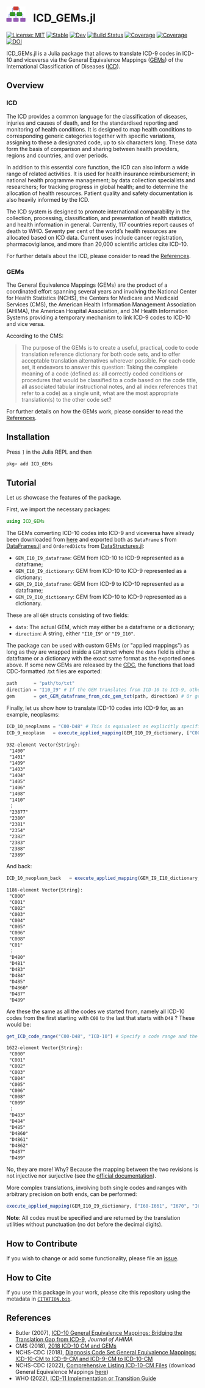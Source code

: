 # <img src="https://github.com/InPhyT/ICD_GEMs.jl/blob/main/docs/src/assets/logo.png?raw=true" width="50" height="40"> &nbsp; ICD_GEMs.jl 

[![License: MIT](https://img.shields.io/badge/License-MIT-green.svg)](https://github.com/InPhyT/ICD_GEMs.jl/blob/main/LICENSE)
[![Stable](https://img.shields.io/badge/docs-stable-blue.svg)](https://InPhyT.github.io/ICD_GEMs.jl/stable)
[![Dev](https://img.shields.io/badge/docs-dev-blue.svg)](https://InPhyT.github.io/ICD_GEMs.jl/dev)
[![Build Status](https://github.com/InPhyT/ICD_GEMs.jl/actions/workflows/CI.yml/badge.svg?branch=main)](https://github.com/InPhyT/ICD_GEMs.jl/actions/workflows/CI.yml?query=branch%3Amain)
[![Coverage](https://codecov.io/gh/InPhyT/ICD_GEMs.jl/branch/main/graph/badge.svg)](https://codecov.io/gh/InPhyT/ICD_GEMs.jl)
[![Coverage](https://coveralls.io/repos/github/InPhyT/ICD_GEMs.jl/badge.svg?branch=main)](https://coveralls.io/github/InPhyT/ICD_GEMs.jl?branch=main)
[![DOI](https://zenodo.org/badge/494094231.svg)](https://zenodo.org/badge/latestdoi/494094231)

ICD_GEMs.jl is a Julia package that allows to translate ICD-9 codes in ICD-10 and viceversa via the General Equivalence Mappings ([GEMs](https://www.asco.org/practice-policy/billing-coding-reporting/icd-10/general-equivalence-mappings-gems)) of the International Classification of Diseases ([ICD](https://www.who.int/standards/classifications/classification-of-diseases)).

## Overview 

### ICD

The ICD provides a common language for the classification of diseases, injuries and causes of death, and for the standardised reporting and monitoring of health conditions. It is designed to map health conditions to corresponding generic categories together with specific variations, assigning to these a designated code, up to six characters long. These data form the basis of comparison and sharing between health providers, regions and countries, and over periods.

In addition to this essential core function, the ICD can also inform a wide range of related activities. It is used for health insurance reimbursement; in national health programme management; by data collection specialists and researchers; for tracking progress in global health; and to determine the allocation of health resources. Patient quality and safety documentation is also heavily informed by the ICD.

The ICD system is designed to promote international comparability in the collection, processing, classification, and presentation of health statistics, and health information in general. Currently, 117 countries report causes of death to WHO. Seventy per cent of the world’s health resources are allocated based on ICD data. Current uses include cancer registration, pharmacovigilance, and more than 20,000 scientific articles cite ICD-10.

For further details about the ICD, please consider to read the [References](#References).

### GEMs

The General Equivalence Mappings (GEMs) are the product of a coordinated effort spanning several years and involving the National Center for Health Statistics (NCHS), the Centers for Medicare and Medicaid Services (CMS), the American Health Information Management Association (AHIMA), the American Hospital Association, and 3M Health Information Systems providing a temporary mechanism to link ICD-9 codes to ICD-10 and vice versa. 

According to the CMS: 

> The purpose of the GEMs is to create a useful, practical, code to code translation reference dictionary for both code sets, and to offer acceptable translation alternatives wherever possible. For each code set, it endeavors to answer this question: Taking the complete meaning of a code (defined as: all correctly coded conditions or procedures that would be classified to a code based on the code title, all associated tabular instructional notes, and all index references that refer to a code) as a single unit, what are the most appropriate translation(s) to the other code set?

For further details on how the GEMs work, please consider to read the [References](#References).

## Installation

Press `]` in the Julia REPL and then

```julia
pkg> add ICD_GEMs
```

## Tutorial 

Let us showcase the features of the package.

First, we import the necessary packages:

```julia
using ICD_GEMs
```

The GEMs converting ICD-10 codes into ICD-9 and viceversa have already been downloaded from [here](https://ftp.cdc.gov/pub/Health_Statistics/NCHS/Publications/ICD10CM/2018/Dxgem_2018.zip) and exported both as `DataFrame` s from [DataFrames.jl](https://github.com/JuliaData/DataFrames.jl) and `OrderedDict`s from [DataStructures.jl](https://github.com/JuliaCollections/DataStructures.jl):

- `GEM_I10_I9_dataframe`:  GEM from ICD-10 to ICD-9 represented as a dataframe;
- `GEM_I10_I9_dictionary`:  GEM from ICD-10 to ICD-9 represented as a dictionary;
- `GEM_I9_I10_dataframe`:  GEM from ICD-9 to ICD-10 represented as a dataframe;
- `GEM_I9_I10_dictionary`:  GEM from ICD-10 to ICD-9 represented as a dictionary.

These are all `GEM` structs consisting of two fields:

- `data`: The actual GEM, which may either be a dataframe or a dictionary;
- `direction`: A string, either `"I10_I9"` or `"I9_I10"`.

The package can be used with custom GEMs (or "applied mappings") as long as they are wrapped inside a `GEM` struct where the `data` field is either a dataframe or a dictionary with the exact same format as the exported ones above. If some new GEMs are released by the [CDC](https://www.cdc.gov/nchs/icd/Comprehensive-Listing-of-ICD-10-CM-Files.htm), the functions that load CDC-formatted .txt files are exported:

```julia
path      = "path/to/txt"
direction = "I10_I9" # If the GEM translates from ICD-10 to ICD-9, otherwise "I9_I10"
gem       = get_GEM_dataframe_from_cdc_gem_txt(path, direction) # Or get_GEM_dictionary_from_cdc_gem_txt(path, direction)
```

Finally, let us show how to translate ICD-10 codes into ICD-9 for, as an example, neoplasms:

```julia
ICD_10_neoplasms = "C00-D48" # This is equivalent as explicitly specifiying all codes from C00.XX to D48.XX
ICD_9_neoplasm   = execute_applied_mapping(GEM_I10_I9_dictionary, ["C00-D48"])  
```

```nothing
932-element Vector{String}:
 "1400"
 "1401"
 "1409"
 "1403"
 "1404"
 "1405"
 "1406"
 "1408"
 "1410"
 ⋮
 "23877"
 "2380"
 "2381"
 "2354"
 "2382"
 "2383"
 "2388"
 "2389"
```

And back:

```julia
ICD_10_neoplasm_back   = execute_applied_mapping(GEM_I9_I10_dictionary, ICD_9_neoplasm)
```

```nothing
1186-element Vector{String}:
 "C000"
 "C001"
 "C002"
 "C003"
 "C004"
 "C005"
 "C006"
 "C008"
 "C01"
 ⋮
 "D480"
 "D481"
 "D483"
 "D484"
 "D485"
 "D4860"
 "D487"
 "D489"
```

Are these the same as all the codes we started from, namely all ICD-10 codes from the first starting with `C00` to the last that starts with `D48` ? These would be:

```julia
get_ICD_code_range("C00-D48", "ICD-10") # Specify a code range and the revision it belongs to
```

```nothing
1622-element Vector{String}:
 "C000"
 "C001"
 "C002"
 "C003"
 "C004"
 "C005"
 "C006"
 "C008"
 "C009"
 ⋮
 "D483"
 "D484"
 "D485"
 "D4860"
 "D4861"
 "D4862"
 "D487"
 "D489"
```

No, they are more! Why? Because the mapping between the two revisions is not injective nor surjective (see the [official documentation](https://github.com/InPhyT/ICD_GEMs.jl/tree/main/official_gem_documentation)). 

More complex translations, involving both single codes and ranges with arbitrary precision on both ends, can be performed:

```julia
execute_applied_mapping(GEM_I10_I9_dictionary, ["I60-I661", "I670", "I672-I679"])
```

**Note**: All codes must be specified and are returned by the translation utilities without punctuation (no dot before the decimal digits).

## How to Contribute

If you wish to change or add some functionality, please file an [issue](https://github.com/InPhyT/ICD_GEMs.jl/issues). 

## How to Cite 

If you use this package in your work, please cite this repository using the metadata in [`CITATION.bib`](https://github.com/InPhyT/ICD_GEMs.jl/blob/main/CITATION.bib).

## References 

- Butler (2007), [ICD-10 General Equivalence Mappings: Bridging the Translation Gap from ICD-9](https://library.ahima.org/doc?oid=74265#.Ynre9i8RoiM), *Journal of AHIMA*
- CMS (2018), [2018 ICD-10 CM and GEMs](https://www.cms.gov/Medicare/Coding/ICD10/2018-ICD-10-CM-and-GEMs)
- NCHS-CDC (2018), [Diagnosis Code Set General Equivalence Mappings: ICD-10-CM to ICD-9-CM and ICD-9-CM to ICD-10-CM](https://ftp.cdc.gov/pub/health_statistics/nchs/publications/ICD10CM/2018/Dxgem_guide_2018.pdf) 
- NCHS-CDC (2022), [Comprehensive Listing ICD-10-CM Files](https://www.cdc.gov/nchs/icd/Comprehensive-Listing-of-ICD-10-CM-Files.htm) (download General Equivalence Mappings [here](https://ftp.cdc.gov/pub/Health_Statistics/NCHS/Publications/ICD10CM/2018/Dxgem_2018.zip))
- WHO (2022), [ICD-11 Implementation or Transition Guide](https://icd.who.int/docs/ICD-11%20Implementation%20or%20Transition%20Guide_v105.pdf)